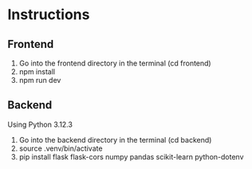 # Instructions

## Frontend

1. Go into the frontend directory in the terminal (cd frontend)
2. npm install
3. npm run dev

## Backend 

Using Python 3.12.3

1. Go into the backend directory in the terminal (cd backend)
2. source .venv/bin/activate
3. pip install flask flask-cors numpy pandas scikit-learn python-dotenv